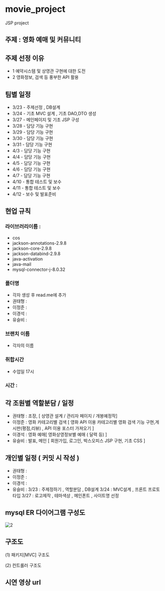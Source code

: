 # movie_project

JSP project


## 주제 : 영화 예매 및 커뮤니티


## 주제 선정 이유
* 1 예약시스템 및 상영관 구현에 대한 도전
* 2 영화정보, 검색 등 풍부한 API 활용


## 팀별 일정

* 3/23 - 주제선정 , DB설계
* 3/24 - 기초 MVC 설계 , 기초 DAO,DTO 생성
* 3/27 - 메인페이지 및 기초 JSP 구성
* 3/28 - 담당 기능 구현
* 3/29 - 담당 기능 구현
* 3/30 - 담당 기능 구현
* 3/31 - 담당 기능 구현
* 4/3 - 담당 기능 구현
* 4/4 - 담당 기능 구현
* 4/5 - 담당 기능 구현
* 4/6 - 담당 기능 구현
* 4/7 - 담당 기능 구현
* 4/10 - 통합 테스트 및 보수
* 4/11 - 통합 테스트 및 보수
* 4/12 - 보수 및 발표준비

## 현업 규칙

### 라이브러리이름 : 
* cos
* jackson-annotations-2.9.8
* jackson-core-2.9.8
* jackson-databind-2.9.8
* java-activation
* java-mail
* mysql-connector-j-8.0.32
### 폴더명
* 각자 생성 후 read.me에 추가
* 권태형 : 
* 이정준 : 
* 이경석 : 
* 유슬비 : 
### 브랜치 이름
* 각자의 이름
### 취합시간
* 수업일 17시
### 시간 : 

## 각 조원별 역할분담 / 일정

* 권태형 : 조장, [ 상영관 설계 / 관리자 페이지 / 개봉예정작]
* 이정준 : 영화 카테고리별 검색 [ 영화 API 이용 카테고리별 영화 검색 기능 구현,게시판(평점,리뷰) ,  API 이용 포스터 가져오기 ]
* 이경석 : 영화 예매[ 영화상영정보별 예매 ( 달력 등) ] 
* 유슬비 : 발표, 메인 [ 회원가입, 로그인, 박스오피스 JSP 구현, 기초 CSS ]

## 개인별 일정 ( 커밋 시 작성 )
* 권태형 : 
* 이정준 : 
* 이경석 :
* 유슬비 : 3/23 : 주제정하기 , 역할분담 , DB설계
3/24 : MVC설계 , 프론트 프로토타입
3/27 : 로고제작 , 테마색상 , 메인폰트 , 사이트명 선정

## mysql ER 다이어그램 구성도

![2](https://user-images.githubusercontent.com/67307023/227147076-d9655d02-a02a-4a42-9891-06af378b56f8.png)




## 구조도


(1) 패키지[MVC] 구조도




(2) 컨트롤러 구조도



## 시연 영상 url


